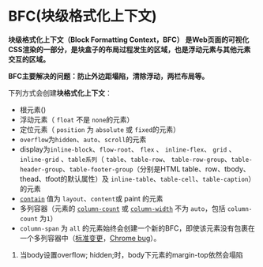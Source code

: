 # BFC(块级格式化上下文)

**块级格式化上下文（Block Formatting Context，BFC） 是Web页面的可视化CSS渲染的一部分，是块盒子的布局过程发生的区域，也是浮动元素与其他元素交互的区域。**

**BFC主要解决的问题：防止外边距塌陷，清除浮动，两栏布局等。**

下列方式会创建**块格式化上下文**：

- 根元素(<html>)
- 浮动元素（ `float` 不是 `none`的元素）
- 定位元素（ `position` 为 `absolute` 或 `fixed`的元素）
- `overflow`为`hidden`、`auto`、`scroll`的元素
- display为`inline-block`、`flow-root`、 `flex` 、 `inline-flex`、 `grid` 、 `inline-grid` 、`table系列`（ `table`、`table-row`、 `table-row-group`、`table-header-group`、`table-footer-group`（分别是HTML table、row、tbody、thead、tfoot的默认属性）及 `inline-table`、`table-cell`、`table-caption`）的元素
- [`contain`](https://developer.mozilla.org/zh-CN/docs/Web/CSS/contain) 值为 `layout`、`content`或 paint 的元素
- 多列容器（元素的 [`column-count`](https://developer.mozilla.org/zh-CN/docs/Web/CSS/column-count) 或 [`column-width`](https://developer.mozilla.org/zh-CN/docs/Web/CSS/column-width) 不为 `auto`，包括 `column-count` 为`1`）
- `column-span` 为 `all` 的元素始终会创建一个新的BFC，即使该元素没有包裹在一个多列容器中（[标准变更](https://github.com/w3c/csswg-drafts/commit/a8634b96900279916bd6c505fda88dda71d8ec51)，[Chrome bug](https://bugs.chromium.org/p/chromium/issues/detail?id=709362)）。



1. 当body设置overflow; hidden;时，body下元素的margin-top依然会塌陷

   